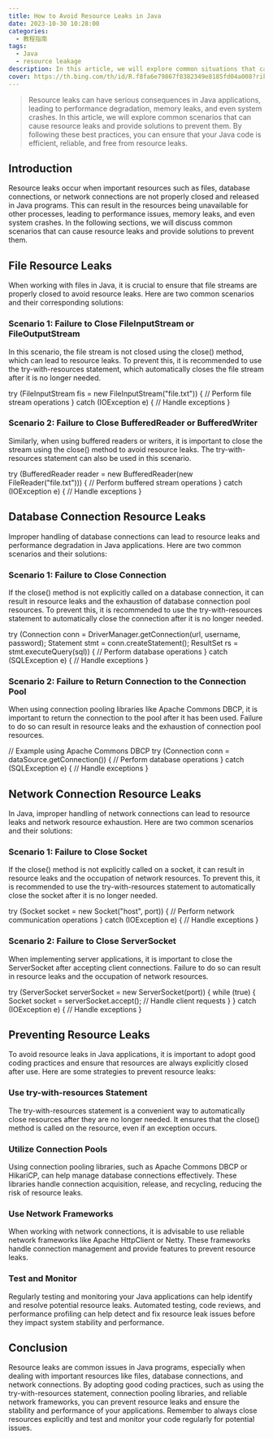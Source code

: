 ```yaml
---
title: How to Avoid Resource Leaks in Java
date: 2023-10-30 10:28:00
categories:
  - 教程指南
tags:
  - Java
  - resource leakage
description: In this article, we will explore common situations that can lead to resource leaks and provide solutions to prevent them. By following these best practices, you can ensure that your Java code is efficient, reliable, and free of resource leaks.
cover: https://th.bing.com/th/id/R.f8fa6e79867f8382349e8185fd04a008?rik=AFOcCK62Ai00rA&pid=ImgRaw&r=0
---
```


> Resource leaks can have serious consequences in Java applications, leading to performance degradation, memory leaks, and even system crashes. In this article, we will explore common scenarios that can cause resource leaks and provide solutions to prevent them. By following these best practices, you can ensure that your Java code is efficient, reliable, and free from resource leaks.

## Introduction

Resource leaks occur when important resources such as files, database connections, or network connections are not properly closed and released in Java programs. This can result in the resources being unavailable for other processes, leading to performance issues, memory leaks, and even system crashes. In the following sections, we will discuss common scenarios that can cause resource leaks and provide solutions to prevent them.


## File Resource Leaks

When working with files in Java, it is crucial to ensure that file streams are properly closed to avoid resource leaks. Here are two common scenarios and their corresponding solutions:


### Scenario 1: Failure to Close FileInputStream or FileOutputStream

In this scenario, the file stream is not closed using the close() method, which can lead to resource leaks. To prevent this, it is recommended to use the try-with-resources statement, which automatically closes the file stream after it is no longer needed.


try (FileInputStream fis = new FileInputStream("file.txt")) {
    // Perform file stream operations
} catch (IOException e) {
    // Handle exceptions
}

### Scenario 2: Failure to Close BufferedReader or BufferedWriter

Similarly, when using buffered readers or writers, it is important to close the stream using the close() method to avoid resource leaks. The try-with-resources statement can also be used in this scenario.


try (BufferedReader reader = new BufferedReader(new FileReader("file.txt"))) {
    // Perform buffered stream operations
} catch (IOException e) {
    // Handle exceptions
}

## Database Connection Resource Leaks

Improper handling of database connections can lead to resource leaks and performance degradation in Java applications. Here are two common scenarios and their solutions:


### Scenario 1: Failure to Close Connection

If the close() method is not explicitly called on a database connection, it can result in resource leaks and the exhaustion of database connection pool resources. To prevent this, it is recommended to use the try-with-resources statement to automatically close the connection after it is no longer needed.


try (Connection conn = DriverManager.getConnection(url, username, password);
     Statement stmt = conn.createStatement();
     ResultSet rs = stmt.executeQuery(sql)) {
    // Perform database operations
} catch (SQLException e) {
    // Handle exceptions
}

### Scenario 2: Failure to Return Connection to the Connection Pool

When using connection pooling libraries like Apache Commons DBCP, it is important to return the connection to the pool after it has been used. Failure to do so can result in resource leaks and the exhaustion of connection pool resources.


// Example using Apache Commons DBCP
try (Connection conn = dataSource.getConnection()) {
    // Perform database operations
} catch (SQLException e) {
    // Handle exceptions
}

## Network Connection Resource Leaks

In Java, improper handling of network connections can lead to resource leaks and network resource exhaustion. Here are two common scenarios and their solutions:


### Scenario 1: Failure to Close Socket

If the close() method is not explicitly called on a socket, it can result in resource leaks and the occupation of network resources. To prevent this, it is recommended to use the try-with-resources statement to automatically close the socket after it is no longer needed.


try (Socket socket = new Socket("host", port)) {
    // Perform network communication operations
} catch (IOException e) {
    // Handle exceptions
}

### Scenario 2: Failure to Close ServerSocket

When implementing server applications, it is important to close the ServerSocket after accepting client connections. Failure to do so can result in resource leaks and the occupation of network resources.


try (ServerSocket serverSocket = new ServerSocket(port)) {
    while (true) {
        Socket socket = serverSocket.accept();
        // Handle client requests
    }
} catch (IOException e) {
    // Handle exceptions
}

## Preventing Resource Leaks

To avoid resource leaks in Java applications, it is important to adopt good coding practices and ensure that resources are always explicitly closed after use. Here are some strategies to prevent resource leaks:


### Use try-with-resources Statement

The try-with-resources statement is a convenient way to automatically close resources after they are no longer needed. It ensures that the close() method is called on the resource, even if an exception occurs.


### Utilize Connection Pools

Using connection pooling libraries, such as Apache Commons DBCP or HikariCP, can help manage database connections effectively. These libraries handle connection acquisition, release, and recycling, reducing the risk of resource leaks.


### Use Network Frameworks

When working with network connections, it is advisable to use reliable network frameworks like Apache HttpClient or Netty. These frameworks handle connection management and provide features to prevent resource leaks.


### Test and Monitor

Regularly testing and monitoring your Java applications can help identify and resolve potential resource leaks. Automated testing, code reviews, and performance profiling can help detect and fix resource leak issues before they impact system stability and performance.


## Conclusion

Resource leaks are common issues in Java programs, especially when dealing with important resources like files, database connections, and network connections. By adopting good coding practices, such as using the try-with-resources statement, connection pooling libraries, and reliable network frameworks, you can prevent resource leaks and ensure the stability and performance of your applications. Remember to always close resources explicitly and test and monitor your code regularly for potential issues.